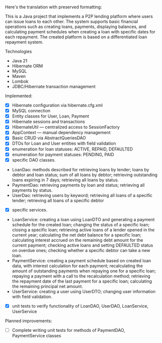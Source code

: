 Here's the translation with preserved formatting:

This is a Java project that implements a P2P lending platform where users can issue loans to each other. 
The system supports basic financial operations such as creating loans, payments, displaying balances, and calculating payment schedules when creating a loan with specific dates for each repayment. The created platform is based on a differentiated loan repayment system.

Technologies
- Java 21
- Hibernate ORM
- MySQL
- Maven
- Lombok
- JDBC/Hibernate transaction management

Implemented:
- [x] Hibernate configuration via hibernate.cfg.xml
- [x] MySQL connection
- [x] Entity classes for User, Loan, Payment
- [x] Hibernate sessions and transactions
- [x] HibernateUtil — centralized access to SessionFactory
- [x] AppContext — manual dependency management
- [x] Basic CRUD via AbstractQueriesDAO<T>
- [x] DTOs for Loan and User entities with field validation
- [x] enumeration for loan statuses: ACTIVE, REPAID, DEFAULTED
- [x] enumeration for payment statuses: PENDING, PAID
- [x] specific DAO classes.
- LoanDao: methods described for retrieving loans by lender; loans by debtor and loan status; sum of all loans by debtor; retrieving outstanding loans expiring in 7 days; retrieving all loans by status.
- PaymentDao: retrieving payments by loan and status; retrieving all payments by status.
- UserDao: retrieving users by keyword; retrieving all loans of a specific lender; retrieving all loans of a specific debtor
- [x] specific services.
- LoanService: creating a loan using LoanDTO and generating a payment schedule for the created loan; changing the status of a specific loan; closing a specific loan; retrieving active loans of a lender opened in the current year; calculating the net debt balance for a specific loan; calculating interest accrued on the remaining debt amount for the current payment; checking active loans and setting DEFAULTED status on overdue ones; checking whether a specific debtor can take a new loan.
- PaymentService: creating a payment schedule based on created loan data, with interest calculation for each payment; recalculating the amount of outstanding payments when repaying one for a specific loan; repaying a payment with a call to the recalculation method; retrieving the repayment date of the last payment for a specific loan; calculating the remaining principal net amount.
- UserService: creating a user using UserDTO; changing user information with field validation.
- [x] unit tests to verify functionality of LoanDAO, UserDAO, LoanService, UserService
      
Planned improvements:
- [ ] Complete writing unit tests for methods of PaymentDAO, PaymentService classes
